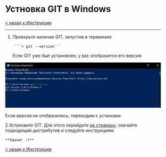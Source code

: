 # Устновка GIT в Windows

[< назад к Инструкции](./readme.md)

---

1. *Проверьте* наличие GIT, запустив в терминале

        ```> git --version```

    Если GIT уже был установлен, у вас отобразится его версия:

![Git Windows Version](./assets/Git-windows_version.png)

Если версия не отобразилась, переходим к установке

2.*Установите* GIT. Для этого перейдите [на страницу](https://git-scm.com/download/win), скачайте подходящий дистрибутив и следуйте инструкциям.

    **Удачи! :)**

[< назад к Инструкции](./readme.md)

